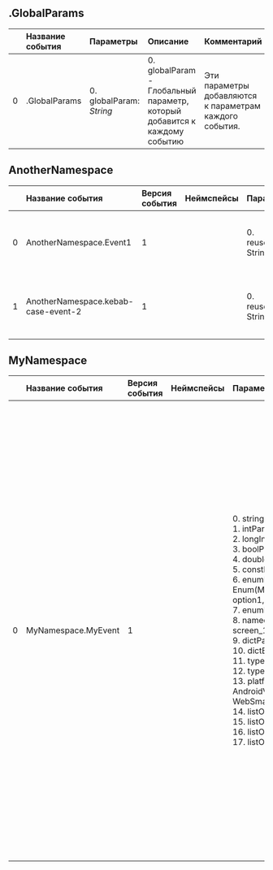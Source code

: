 ## .GlobalParams

|| Название события | Параметры | Описание | Комментарий |                    
|---:|:---|:---|:---|:---|
|0|.GlobalParams|0. globalParam: <em>String</em><br>|0. globalParam - Глобальный параметр, который добавится к каждому событию<br>|Эти параметры добавляются к параметрам каждого события.|


## AnotherNamespace
| | Название события | Версия события | Неймспейсы | Параметры | Описание | Комментарий | Android | iOS | WebSmartTV | Unity |
|---:|:---|:---|:---|:---|:---|:---|:---|:---|:---|:---|
|0|AnotherNamespace.Event1|1||0. reusedParam: String<br>|0. reusedParam - Параметр, который переиспользуется в нескольких событиях<br>|Первое событие с переиспользуемым параметром|В разработке https://your-tracker.com|В разработке https://your-tracker.com|В разработке https://your-tracker.com|В разработке https://your-tracker.com|
|1|AnotherNamespace.kebab-case-event-2|1||0. reusedParam: String<br>|0. reusedParam - Параметр, который переиспользуется в нескольких событиях<br>|Второе событие с переиспользуемым параметром|В разработке https://your-tracker.com|В разработке https://your-tracker.com|В разработке https://your-tracker.com|В разработке https://your-tracker.com|

## MyNamespace
| | Название события | Версия события | Неймспейсы | Параметры | Описание | Комментарий | Android | iOS | WebSmartTV | Unity |
|---:|:---|:---|:---|:---|:---|:---|:---|:---|:---|:---|
|0|MyNamespace.MyEvent|1||0. stringParam: String<br>1. intParam: Int<br>2. longIntParam: Long Int<br>3. boolParam: Bool<br>4. doubleParam: Double<br>5. constParam: "ValueToLog"<br>6. enumParam: Enum(MyNamespaceMyEventEnumParam: option1, option2, option3)<br>7. enumParamInt: Enum(1, 2, 3)<br>8. namedEnumParam: Enum(Pages: screen_1, screen_2, screen_3)<br>9. dictParam: Dict<br>10. dictElementType: Dict<br>11. typedDictParam: <br>12. typedListParam: <br>13. platformConst: PlatformConst(Android: AndroidValue,iOS: iOSValue,WebSmartTV: WebSmartTVValue,Unity: UnityValue,)<br>14. listOfInt: List<br>15. listOfDouble: List<br>16. listOfString: List<br>17. listOfEnum: List<br>|0. stringParam - Параметр типа String<br>1. intParam - Параметр типа Int<br>2. longIntParam - Параметр типа Long Int<br>3. boolParam - Параметр типа Bool<br>4. doubleParam - Параметр типа Double<br>5. constParam - Параметр типа Const. Не участвует в сигнатуре функции, но логируется в при отправке в трекер<br>6. enumParam - Параметр типа Enum. При логировании можно выбрать только один вариант. В коде имеет тип MyNamespaceMyEventEnumparam<br>7. enumParamInt - Параметр типа Enum Int. При логировании можно выбрать только один вариант. В коде имеет тип MyNamespaceMyEventEnumparam<br>8. namedEnumParam - Параметр типа Enum. В коде имеет тип Pages. Если какой-то enum используется больше одного раза, то лучше давать ему явное имя, разботчики смогут обращаться к нему однообразно<br>9. dictParam - параметр типа Dict.<br>10. dictElementType - параметр типа Dict енумов.<br>11. typedDictParam - типизированный Dict.<br>12. typedListParam - типизированный List.<br>13. platformConst - Платформозависимая константа<br>14. listOfInt - Список целочисленных параметров<br>15. listOfDouble - Список флотовых параметров<br>16. listOfString - Cписок строк<br>17. listOfEnum - Cписок енумов<br>|События со всеми возможными типами параметров|3.14 https://your-tracker.com|4.13 https://your-tracker.com|В разработке https://your-tracker.com|В разработке https://your-tracker.com|

